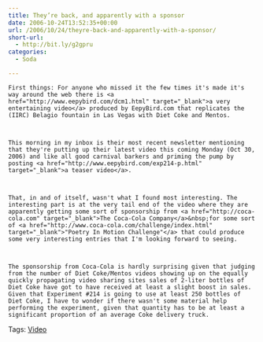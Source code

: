 ```yaml
---
title: They’re back, and apparently with a sponsor
date: 2006-10-24T13:52:35+00:00
url: /2006/10/24/theyre-back-and-apparently-with-a-sponsor/
short-url:
  - http://bit.ly/g2gpru
categories:
  - Soda

---
```

<div class='microid-mailto+http:sha1:c78f0419bae45fb504f272fe9c8d16430afb70d4'>
  
    First things: For anyone who missed it the few times it's made it's way around the web there is <a href="http://www.eepybird.com/dcm1.html" target="_blank">a very entertaining video</a> produced by EepyBird.com that replicates the (IIRC) Belagio fountain in Las Vegas with Diet Coke and Mentos.
  
  
  
    This morning in my inbox is their most recent newsletter mentioning that they're putting up their latest video this coming Monday (Oct 30, 2006) and like all good carnival barkers and priming the pump by posting <a href="http://www.eepybird.com/exp214-p.html" target="_blank">a teaser video</a>.
  
  
  
    That, in and of itself, wasn't what I found most interesting. The interesting part is at the very tail end of the video where they are apparently getting some sort of sponsorship from <a href="http://coca-cola.com" target="_blank">The Coca-Cola Company</a>&nbsp;for some sort of <a href="http://www.coca-cola.com/challenge/index.html" target="_blank">"Poetry In Motion Challenge"</a> that could produce some very interesting entries that I'm looking forward to seeing.
  
  
  
    The sponsorship from Coca-Cola is hardly surprising given that judging from the number of Diet Coke/Mentos videos showing up on the equally quickly propagating video sharing sites sales of 2-liter bottles of Diet Coke have got to have received at least a slight boost in sales. Given that Experiment #214 is going to use at least 250 bottles of Diet Coke, I have to wonder if there wasn't some material help performing the experiment, given that quantity has to be at least a significant proportion of an average Coke delivery truck.
  
</div>

<div class="st-post-tags">
  Tags: <a href="http://www.cavort.org/tag/video/" title="Video" rel="tag">Video</a><br />
</div>